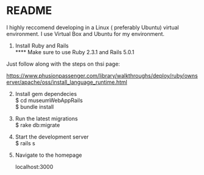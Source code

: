 # README

I highly reccomend developing in a Linux (
preferably Ubuntu) virtual environment. I use 
Virtual Box and Ubuntu for my environment.

1) Install Ruby and Rails <br />
 **** Make sure to use Ruby 2.3.1 and Rails 5.0.1 <br />

 Just follow along with the steps on thsi page: <br />

 https://www.phusionpassenger.com/library/walkthroughs/deploy/ruby/ownserver/apache/oss/install_language_runtime.html <br />

2) Install gem dependecies <br />
	$ cd museumWebAppRails <br />
	$ bundle install <br />

3) Run the latest migrations <br />
	$ rake db:migrate <br />


4) Start the development server <br />
 	$ rails s

5) Navigate to the homepage
 
	localhost:3000
	




